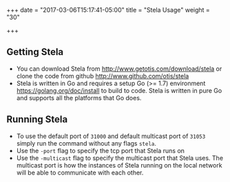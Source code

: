 +++
date = "2017-03-06T15:17:41-05:00"
title = "Stela Usage"
weight = "30"

+++

## Getting Stela
- You can download Stela from <http://www.getotis.com/download/stela> or clone the code from github <http://www.github.com/otis/stela>
- Stela is written in Go and requires a setup Go (>= 1.7) environment <https://golang.org/doc/install> to build to code.  Stela is written in pure Go and supports all the platforms that Go does.

## Running Stela
- To use the default port of `31000` and default multicast port of `31053` simply run the command without any flags `stela`.
- Use the `-port` flag to specify the tcp port that Stela runs on
- Use the `-multicast` flag to specify the multicast port that Stela uses.  The multicast port is how the instances of Stela running on the local network will be able to communicate with each other.
